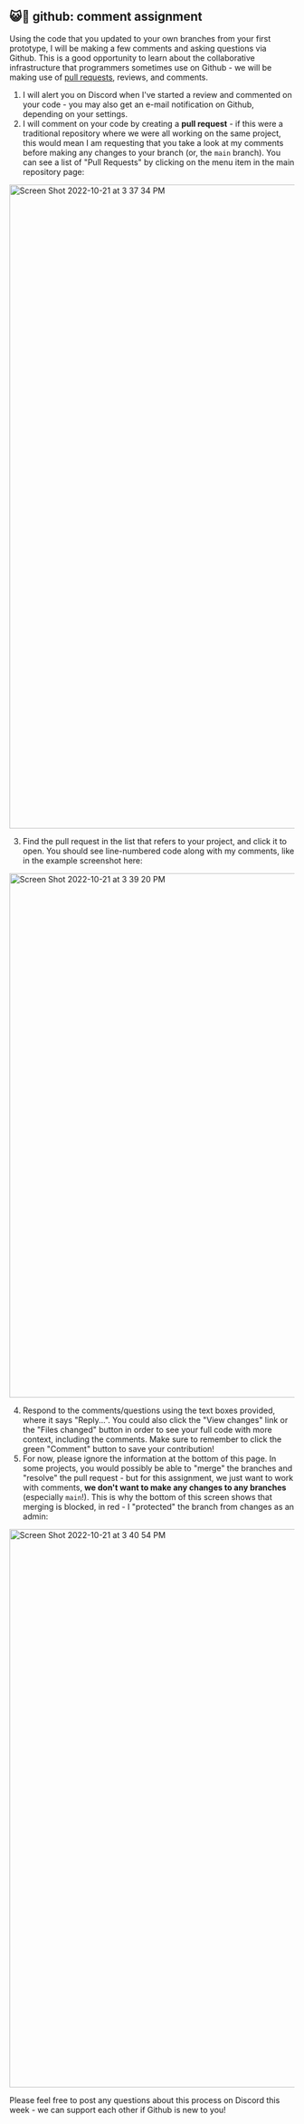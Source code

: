 ## 😺🤖 github: comment assignment

Using the code that you updated to your own branches from your first prototype, I will be making a few comments and asking questions via Github. This is a good opportunity to learn about the collaborative infrastructure that programmers sometimes use on Github - we will be making use of [pull requests](https://docs.github.com/en/pull-requests/collaborating-with-pull-requests/proposing-changes-to-your-work-with-pull-requests/about-pull-requests), reviews, and comments.

1. I will alert you on Discord when I've started a review and commented on your code - you may also get an e-mail notification on Github, depending on your settings.  
2. I will comment on your code by creating a **pull request** - if this were a traditional repository where we were all working on the same project, this would mean I am requesting that you take a look at my comments before making any changes to your branch (or, the `main` branch). You can see a list of "Pull Requests" by clicking on the menu item in the main repository page:
<img width="1136" alt="Screen Shot 2022-10-21 at 3 37 34 PM" src="https://user-images.githubusercontent.com/17707843/197279667-aba15f11-25e5-4576-9a22-709d1b7c2b7a.png">

3. Find the pull request in the list that refers to your project, and click it to open. You should see line-numbered code along with my comments, like in the example screenshot here: 
<img width="925" alt="Screen Shot 2022-10-21 at 3 39 20 PM" src="https://user-images.githubusercontent.com/17707843/197279719-4578d6ad-2878-47ab-a07e-6c860aa17e81.png">

4. Respond to the comments/questions using the text boxes provided, where it says "Reply...". You could also click the "View changes" link or the "Files changed" button in order to see your full code with more context, including the comments. Make sure to remember to click the green "Comment" button to save your contribution!
5. For now, please ignore the information at the bottom of this page. In some projects, you would possibly be able to "merge" the branches and "resolve" the pull request - but for this assignment, we just want to work with comments, **we don't want to make any changes to any branches** (especially `main`!). This is why the bottom of this screen shows that merging is blocked, in red - I "protected" the branch from changes as an admin:

<img width="985" alt="Screen Shot 2022-10-21 at 3 40 54 PM" src="https://user-images.githubusercontent.com/17707843/197279811-902eb8ae-d41f-4067-9cc9-4d2dd40bb73d.png">

Please feel free to post any questions about this process on Discord this week - we can support each other if Github is new to you!
